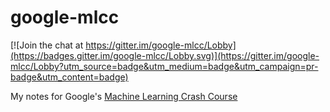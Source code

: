 # google-mlcc

[![Join the chat at https://gitter.im/google-mlcc/Lobby](https://badges.gitter.im/google-mlcc/Lobby.svg)](https://gitter.im/google-mlcc/Lobby?utm_source=badge&utm_medium=badge&utm_campaign=pr-badge&utm_content=badge)

My notes for Google's [Machine Learning Crash Course](https://developers.google.com/machine-learning/crash-course)

